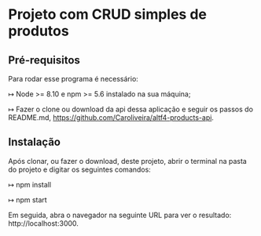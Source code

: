 # Projeto com CRUD simples de produtos

## Pré-requisitos

Para rodar esse programa é necessário:

↦ Node >= 8.10 e npm >= 5.6 instalado na sua máquina;

↦ Fazer o clone ou download da api dessa aplicação e seguir os passos do README.md, https://github.com/Caroliveira/altf4-products-api.

## Instalação

Após clonar, ou fazer o download, deste projeto, abrir o terminal na pasta do projeto e digitar os seguintes comandos:

↦ npm install

↦ npm start

Em seguida, abra o navegador na seguinte URL para ver o resultado: http://localhost:3000.
